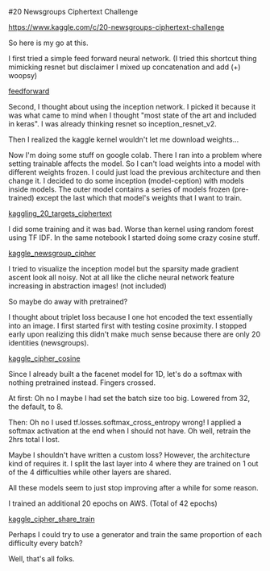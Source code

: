 #20 Newsgroups Ciphertext Challenge

https://www.kaggle.com/c/20-newsgroups-ciphertext-challenge

So here is my go at this.

I first tried a simple feed forward neural network. (I tried this shortcut thing mimicking resnet but disclaimer I mixed up concatenation and add (+) woopsy)

[feedforward](feedforward.ipynb)

Second, I thought about using the inception network. I picked it because it was what came to mind when I thought "most state of the art and included in keras". I was already thinking resnet so inception_resnet_v2.

Then I realized the kaggle kernel wouldn't let me download weights...

Now I'm doing some stuff on google colab. There I ran into a problem where setting trainable affects the model. So I can't load weights into a model with different weights frozen. I could just load the previous architecture and then change it. I decided to do some inception (model-ception) with models inside models. The outer model contains a series of models frozen (pre-trained) except the last which that model's weights that I want to train.

[kaggling_20_targets_ciphertext](kaggling_20_targets_ciphertext.ipynb)

I did some training and it was bad. Worse than kernel using random forest using TF IDF. In the same notebook I started doing some crazy cosine stuff.

[kaggle_newsgroup_cipher](kaggle_newsgroup_cipher.ipynb)

I tried to visualize the inception model but the sparsity made gradient ascent look all noisy. Not at all like the cliche neural network feature increasing in abstraction images! (not included)

So maybe do away with pretrained?

I thought about triplet loss because I one hot encoded the text essentially into an image. I first started first with testing cosine proximity. I stopped early upon realizing this didn't make much sense because there are only 20 identities (newsgroups).

[kaggle_cipher_cosine](kaggle_cipher_cosine.ipynb)

Since I already built a the facenet model for 1D, let's do a softmax with nothing pretrained instead. Fingers crossed.

At first: Oh no I maybe I had set the batch size too big. Lowered from 32, the default, to 8.

Then: Oh no I used tf.losses.softmax_cross_entropy wrong! I applied a softmax activation at the end when I should not have. Oh well, retrain the 2hrs total I lost.

Maybe I shouldn't have written a custom loss? However, the architecture kind of requires it. I split the last layer into 4 where they are trained on 1 out of the 4 difficulties while other layers are shared.

All these models seem to just stop improving after a while for some reason.

I trained an additional 20 epochs on AWS. (Total of 42 epochs)

[kaggle_cipher_share_train](kaggle_cipher_share_train.ipynb)

Perhaps I could try to use a generator and train the same proportion of each difficulty every batch?

Well, that's all folks.

